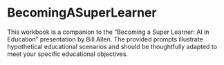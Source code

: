 # BecomingASuperLearner
This workbook is a companion to the “Becoming a Super Learner: AI in Education” presentation by Bill Allen. The provided prompts illustrate hypothetical educational scenarios and should be thoughtfully adapted to meet your specific educational objectives.

